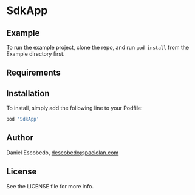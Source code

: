 # SdkApp

## Example

To run the example project, clone the repo, and run `pod install` from the Example directory first.

## Requirements

## Installation

To install, simply add the following line to your Podfile:

```ruby
pod 'SdkApp'
```

## Author

Daniel Escobedo, descobedo@paciolan.com

## License

See the LICENSE file for more info.
